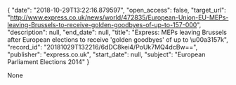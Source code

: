 {
  "date": "2018-10-29T13:22:16.879597", 
  "open_access": false, 
  "target_url": "http://www.express.co.uk/news/world/472835/European-Union-EU-MEPs-leaving-Brussels-to-receive-golden-goodbyes-of-up-to-157-000", 
  "description": null, 
  "end_date": null, 
  "title": "Express: MEPs leaving Brussels after European elections to receive 'golden goodbyes' of up to \u00a3157k", 
  "record_id": "20181029T132216/6dDC8kei4/PoUk7MQ4dcBw==", 
  "publisher": "express.co.uk", 
  "start_date": null, 
  "subject": "European Parliament Elections 2014"
}

None